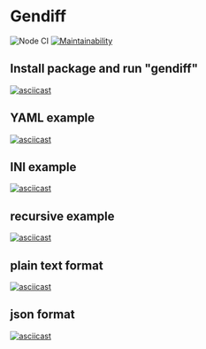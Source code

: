 # Gendiff
![Node CI](https://github.com/clickf5/frontend-project-lvl2/workflows/Node%20CI/badge.svg)
[![Maintainability](https://api.codeclimate.com/v1/badges/fa6b2ddadd4b89f28fa3/maintainability)](https://codeclimate.com/github/clickf5/frontend-project-lvl2/maintainability)

## Install package and run "gendiff"
[![asciicast](https://asciinema.org/a/X1LDeC65tHK5C9jsu6m8ZtnAH.svg)](https://asciinema.org/a/X1LDeC65tHK5C9jsu6m8ZtnAH)

## YAML example
[![asciicast](https://asciinema.org/a/q6J7ElrlxUyXWV625MrH9skhU.svg)](https://asciinema.org/a/q6J7ElrlxUyXWV625MrH9skhU)

## INI example
[![asciicast](https://asciinema.org/a/MCqfPDbNM9YfIOnqAcVP96wHf.svg)](https://asciinema.org/a/MCqfPDbNM9YfIOnqAcVP96wHf)

## recursive example
[![asciicast](https://asciinema.org/a/ZMia3McJpPKw4ozc5k0TuFGKl.svg)](https://asciinema.org/a/ZMia3McJpPKw4ozc5k0TuFGKl)

## plain text format
[![asciicast](https://asciinema.org/a/OO1pa2MWmRfA7ufBJbHG9dTn7.svg)](https://asciinema.org/a/OO1pa2MWmRfA7ufBJbHG9dTn7)

## json format
[![asciicast](https://asciinema.org/a/NmXNpONzELMz6qHiz5QoqCJSy.svg)](https://asciinema.org/a/NmXNpONzELMz6qHiz5QoqCJSy)
